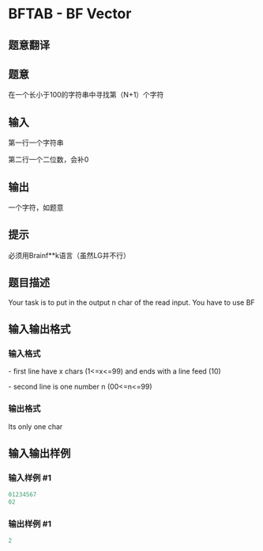 # BFTAB - BF Vector

## 题意翻译

## 题意

在一个长小于100的字符串中寻找第（N+1）个字符

## 输入

第一行一个字符串

第二行一个二位数，会补0

## 输出

一个字符，如题意

## 提示

必须用Brainf**k语言（虽然LG并不行）

## 题目描述

Your task is to put in the output n char of the read input. You have to use BF

## 输入输出格式

### 输入格式

\- first line have x chars (1<=x<=99) and ends with a line feed (10)

\- second line is one number n (00<=n<=99)

### 输出格式

Its only one char

## 输入输出样例

### 输入样例 #1

```cpp
01234567
02
```


### 输出样例 #1

```cpp
2
```


